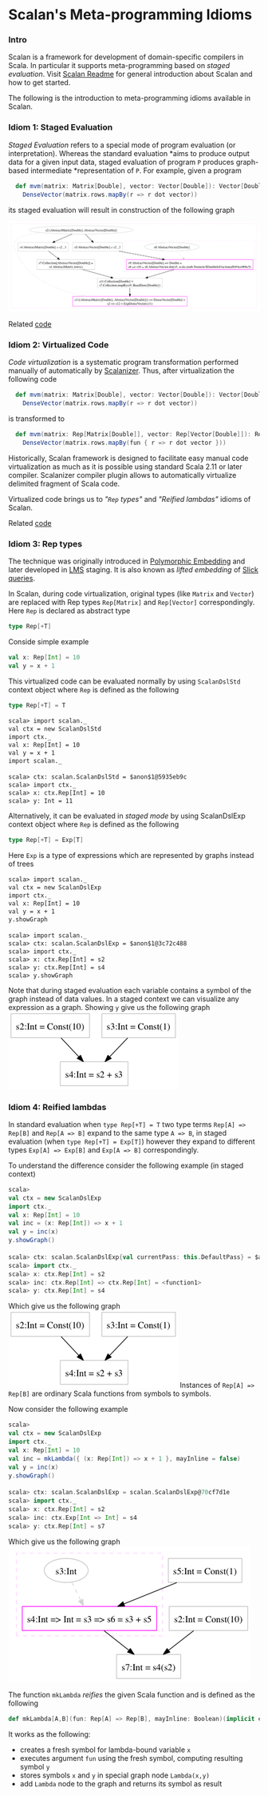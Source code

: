 # Scalan's Meta-programming Idioms   

### Intro

Scalan is a framework for development of domain-specific compilers in Scala. In particular it supports meta-programming
based on *staged evaluation*. Visit [Scalan Readme](https://github.com/scalan/scalan/blob/master/README.md) for general
introduction about Scalan and how to get started.

The following is the introduction to meta-programming idioms available in Scalan.

### Idiom 1: Staged Evaluation

*Staged Evaluation* refers to a special mode of program evaluation (or interpretation). Whereas the standard evaluation
*aims to produce output data for a given input data, staged evaluation of program `P` produces graph-based intermediate
*representation of `P`. For example, given a program

```scala
  def mvm(matrix: Matrix[Double], vector: Vector[Double]): Vector[Double] =
    DenseVector(matrix.rows.mapBy(r => r dot vector))
```

its staged evaluation will result in construction of the following graph

![](graphs/aamvm.dot.png)

Related [code]()

### Idiom 2: Virtualized Code

*Code virtualization* is a systematic program transformation performed manually of automatically by
[Scalanizer](https://github.com/scalan/scalanizer). Thus, after virtualization the following code 

```scala
  def mvm(matrix: Matrix[Double], vector: Vector[Double]): Vector[Double] =
    DenseVector(matrix.rows.mapBy(r => r dot vector))
```

is transformed to 

```scala
  def mvm(matrix: Rep[Matrix[Double]], vector: Rep[Vector[Double]]): Rep[Vector[Double]] =
    DenseVector(matrix.rows.mapBy(fun { r => r dot vector }))
```

Historically, Scalan framework is designed to facilitate easy manual code virtualization as much as it is possible using
standard Scala 2.11 or later compiler. Scalanizer compiler plugin allows to automatically virtualize delimited fragment
of Scala code.

Virtualized code brings us to *"`Rep` types"* and *"Reified lambdas"* idioms of Scalan.

Related [code]()

### Idiom 3: Rep types

The technique was originally introduced in [Polymorphic Embedding](http://dl.acm.org/citation.cfm?id=1449935) and later
developed in [LMS](http://scala-lms.github.io/) staging. It is also known as *lifted embedding* of [Slick
queries](http://slick.typesafe.com/doc/3.1.1/queries.html).

In Scalan, during code virtualization, original types (like `Matrix` and `Vector`) are replaced with Rep types
`Rep[Matrix]` and `Rep[Vector]` correspondingly. Here `Rep` is declared as abstract type

```scala
type Rep[+T]
```

Conside simple example

```scala
val x: Rep[Int] = 10
val y = x + 1 
```

This virtualized code can be evaluated normally by using `ScalanDslStd` context object where `Rep` is defined as the
following

```scala
type Rep[+T] = T
```

```
scala> import scalan._
val ctx = new ScalanDslStd 
import ctx._
val x: Rep[Int] = 10
val y = x + 1
import scalan._

scala> ctx: scalan.ScalanDslStd = $anon$1@5935eb9c
scala> import ctx._
scala> x: ctx.Rep[Int] = 10
scala> y: Int = 11
```

Alternatively, it can be evaluated in *staged mode* by using ScalanDslExp context object where `Rep` is defined as the
following

```scala
type Rep[+T] = Exp[T]
```

Here `Exp` is a type of expressions which are represented by graphs instead of trees
 
```
scala> import scalan._
val ctx = new ScalanDslExp 
import ctx._
val x: Rep[Int] = 10
val y = x + 1
y.showGraph

scala> import scalan._
scala> ctx: scalan.ScalanDslExp = $anon$1@3c72c488
scala> import ctx._
scala> x: ctx.Rep[Int] = s2
scala> y: ctx.Rep[Int] = s4
scala> y.showGraph
```

Note that during staged evaluation each variable contains a symbol of the graph instead of data values.
In a staged context we can visualize any expression as a graph. Showing `y` give us the following graph
![](graphs/y_eq_x_1.dot.png)

### Idiom 4: Reified lambdas 

In standard evaluation when `type Rep[+T] = T` two type terms `Rep[A] => Rep[B]` and `Rep[A => B]` expand to the same
type `A => B`, in staged evaluation (when `type Rep[+T] = Exp[T]`) however they expand to different types `Exp[A] =>
Exp[B]` and `Exp[A => B]` correspondingly.

To understand the difference consider the following example (in staged context)

```scala
scala> 
val ctx = new ScalanDslExp 
import ctx._
val x: Rep[Int] = 10
val inc = (x: Rep[Int]) => x + 1
val y = inc(x)
y.showGraph()

scala> ctx: scalan.ScalanDslExp{val currentPass: this.DefaultPass} = $anon$1@3c72c488
scala> import ctx._
scala> x: ctx.Rep[Int] = s2
scala> inc: ctx.Rep[Int] => ctx.Rep[Int] = <function1>
scala> y: ctx.Rep[Int] = s4
```

Which give us the following graph 
![](graphs/y_eq_x_1.dot.png)
Instances of `Rep[A] => Rep[B]` are ordinary Scala functions from symbols to symbols.

Now consider the following example

```scala
scala> 
val ctx = new ScalanDslExp 
import ctx._
val x: Rep[Int] = 10
val inc = mkLambda({ (x: Rep[Int]) => x + 1 }, mayInline = false)
val y = inc(x)
y.showGraph()

scala> ctx: scalan.ScalanDslExp = scalan.ScalanDslExp@70cf7d1e
scala> import ctx._
scala> x: ctx.Rep[Int] = s2
scala> inc: ctx.Exp[Int => Int] = s4
scala> y: ctx.Rep[Int] = s7
```
Which give us the following graph 
![](graphs/inc_x_noinline.dot.png)

The function `mkLambda` *reifies* the given Scala function and is defined as the following

```scala
def mkLambda[A,B](fun: Rep[A] => Rep[B], mayInline: Boolean)(implicit eA: LElem[A], eB: Elem[B]): Rep[A => B]
```

It works as the following:

- creates a fresh symbol for lambda-bound variable `x` 
- executes argument `fun` using the fresh symbol, computing resulting symbol `y`
- stores symbols `x` and `y` in special graph node `Lambda(x,y)`
- add `Lambda` node to the graph and returns its symbol as result
